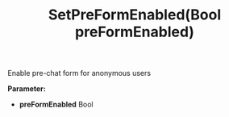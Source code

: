 ﻿---
uid: crmscript_ref_NSChatWidgetSettings_SetPreFormEnabled
title: SetPreFormEnabled(Bool preFormEnabled)
intellisense: NSChatWidgetSettings.SetPreFormEnabled
keywords: NSChatWidgetSettings, GetPreFormEnabled
so.topic: reference
---

Enable pre-chat form for anonymous users

**Parameter:** 
 - **preFormEnabled** Bool

